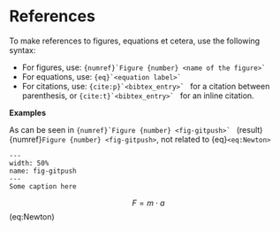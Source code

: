 # References

To make references to figures, equations et cetera, use the following syntax:

- For figures, use: ``{numref}`Figure {number} <name of the figure>` ``
- For equations, use: ``{eq}`<equation label>` ``
- For citations, use: ``{cite:p}`<bibtex_entry>` `` for a citation between parenthesis, or ``{cite:t}`<bibtex_entry>` `` for an inline citation.

**Examples**

As can be seen in ``{numref}`Figure {number} <fig-gitpush>` `` (result) {numref}`Figure {number} <fig-gitpush>`, not related to {eq}`<eq:Newton>`

```{figure} ../images/git-push.png
---
width: 50%
name: fig-gitpush
---
Some caption here
```

$$ F = m\cdot a $$(eq:Newton)



